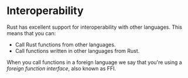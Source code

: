 # Interoperability

Rust has excellent support for interoperability with other languages. This means
that you can:

* Call Rust functions from other languages.
* Call functions written in other languages from Rust.

When you call functions in a foreign language we say that you're using a
_foreign function interface_, also known as FFI.
